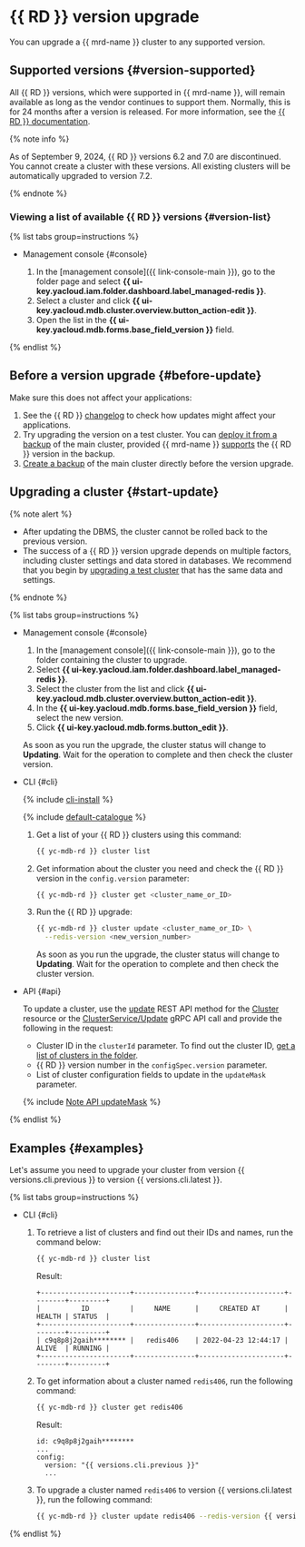 # {{ RD }} version upgrade

You can upgrade a {{ mrd-name }} cluster to any supported version.


## Supported versions {#version-supported}

All {{ RD }} versions, which were supported in {{ mrd-name }}, will remain available as long as the vendor continues to support them. Normally, this is for 24 months after a version is released. For more information, see the [{{ RD }} documentation](https://docs.redis.com/latest/rs/release-notes/).

{% note info %}

As of September 9, 2024, {{ RD }} versions 6.2 and 7.0 are discontinued. You cannot create a cluster with these versions. All existing clusters will be automatically upgraded to version 7.2.

{% endnote %}

### Viewing a list of available {{ RD }} versions {#version-list}

{% list tabs group=instructions %}

- Management console {#console}

    1. In the [management console]({{ link-console-main }}), go to the folder page and select **{{ ui-key.yacloud.iam.folder.dashboard.label_managed-redis }}**.
    1. Select a cluster and click **{{ ui-key.yacloud.mdb.cluster.overview.button_action-edit }}**.
    1. Open the list in the **{{ ui-key.yacloud.mdb.forms.base_field_version }}** field.

{% endlist %}

## Before a version upgrade {#before-update}

Make sure this does not affect your applications:

1. See the {{ RD }} [changelog](https://docs.redis.com/latest/rs/release-notes/) to check how updates might affect your applications.
1. Try upgrading the version on a test cluster. You can [deploy it from a backup](cluster-backups.md#restore) of the main cluster, provided {{ mrd-name }} [supports](#version-supported) the {{ RD }} version in the backup.
1. [Create a backup](cluster-backups.md#create-backup) of the main cluster directly before the version upgrade.

## Upgrading a cluster {#start-update}

{% note alert %}

* After updating the DBMS, the cluster cannot be rolled back to the previous version.
* The success of a {{ RD }} version upgrade depends on multiple factors, including cluster settings and data stored in databases. We recommend that you begin by [upgrading a test cluster](#before-update) that has the same data and settings.

{% endnote %}

{% list tabs group=instructions %}

- Management console {#console}

  1. In the [management console]({{ link-console-main }}), go to the folder containing the cluster to upgrade.
  1. Select **{{ ui-key.yacloud.iam.folder.dashboard.label_managed-redis }}**.
  1. Select the cluster from the list and click **{{ ui-key.yacloud.mdb.cluster.overview.button_action-edit }}**.
  1. In the **{{ ui-key.yacloud.mdb.forms.base_field_version }}** field, select the new version.
  1. Click **{{ ui-key.yacloud.mdb.forms.button_edit }}**.

  As soon as you run the upgrade, the cluster status will change to **Updating**. Wait for the operation to complete and then check the cluster version.

- CLI {#cli}

  {% include [cli-install](../../_includes/cli-install.md) %}

  {% include [default-catalogue](../../_includes/default-catalogue.md) %}

  1. Get a list of your {{ RD }} clusters using this command:

     ```bash
     {{ yc-mdb-rd }} cluster list
     ```

  1. Get information about the cluster you need and check the {{ RD }} version in the `config.version` parameter:

     ```bash
     {{ yc-mdb-rd }} cluster get <cluster_name_or_ID>
     ```

  1. Run the {{ RD }} upgrade:

     ```bash
     {{ yc-mdb-rd }} cluster update <cluster_name_or_ID> \
       --redis-version <new_version_number>
     ```

     As soon as you run the upgrade, the cluster status will change to **Updating**. Wait for the operation to complete and then check the cluster version.

- API {#api}

  To update a cluster, use the [update](../api-ref/Cluster/update.md) REST API method for the [Cluster](../api-ref/Cluster/index.md) resource or the [ClusterService/Update](../api-ref/grpc/Cluster/update.md) gRPC API call and provide the following in the request:

  * Cluster ID in the `clusterId` parameter. To find out the cluster ID, [get a list of clusters in the folder](./cluster-list.md#list-clusters).
  * {{ RD }} version number in the `configSpec.version` parameter.
  * List of cluster configuration fields to update in the `updateMask` parameter.

  {% include [Note API updateMask](../../_includes/note-api-updatemask.md) %}

{% endlist %}

## Examples {#examples}

Let's assume you need to upgrade your cluster from version {{ versions.cli.previous }} to version {{ versions.cli.latest }}.

{% list tabs group=instructions %}

- CLI {#cli}

   1. To retrieve a list of clusters and find out their IDs and names, run the command below:

      ```bash
      {{ yc-mdb-rd }} cluster list
      ```

	  Result:
	  
      ```text
      +----------------------+---------------+---------------------+--------+---------+
      |          ID          |     NAME      |     CREATED AT      | HEALTH | STATUS  |
      +----------------------+---------------+---------------------+--------+---------+
      | c9q8p8j2gaih******** |   redis406    | 2022-04-23 12:44:17 | ALIVE  | RUNNING |
      +----------------------+---------------+---------------------+--------+---------+
      ```

   1. To get information about a cluster named `redis406`, run the following command:

      ```bash
      {{ yc-mdb-rd }} cluster get redis406
      ```

      Result:

      ```text
      id: c9q8p8j2gaih********
      ...
      config:
        version: "{{ versions.cli.previous }}"
        ...
      ```

   1. To upgrade a cluster named `redis406` to version {{ versions.cli.latest }}, run the following command:

      ```bash
      {{ yc-mdb-rd }} cluster update redis406 --redis-version {{ versions.cli.latest }}
      ```

{% endlist %}
